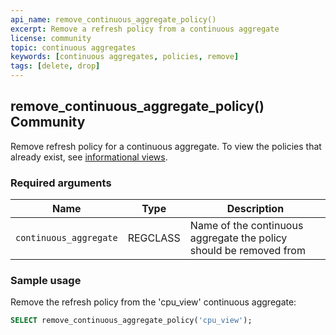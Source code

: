 ```yaml
---
api_name: remove_continuous_aggregate_policy()
excerpt: Remove a refresh policy from a continuous aggregate
license: community
topic: continuous aggregates
keywords: [continuous aggregates, policies, remove]
tags: [delete, drop]
---
```


## remove_continuous_aggregate_policy() <tag type="community">Community</tag> 
Remove refresh policy for a continuous aggregate. To view the policies that
already exist, see [informational views][informational-views].

### Required arguments

|Name|Type|Description|
|---|---|---|
| `continuous_aggregate` | REGCLASS | Name of the continuous aggregate the policy should be removed from |

### Sample usage 
Remove the refresh policy from the 'cpu_view' continuous aggregate:
``` sql
SELECT remove_continuous_aggregate_policy('cpu_view');
```

[informational-views]: /api/:currentVersion:/informational-views/jobs/

